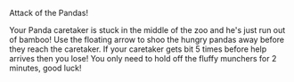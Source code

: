 Attack of the Pandas!

Your Panda caretaker is stuck in the middle of the zoo and he's just run out of bamboo!
Use the floating arrow to shoo the hungry pandas away before they reach the caretaker. If
your caretaker gets bit 5 times before help arrives then you lose! You only need to hold
off the fluffy munchers for 2 minutes, good luck!
